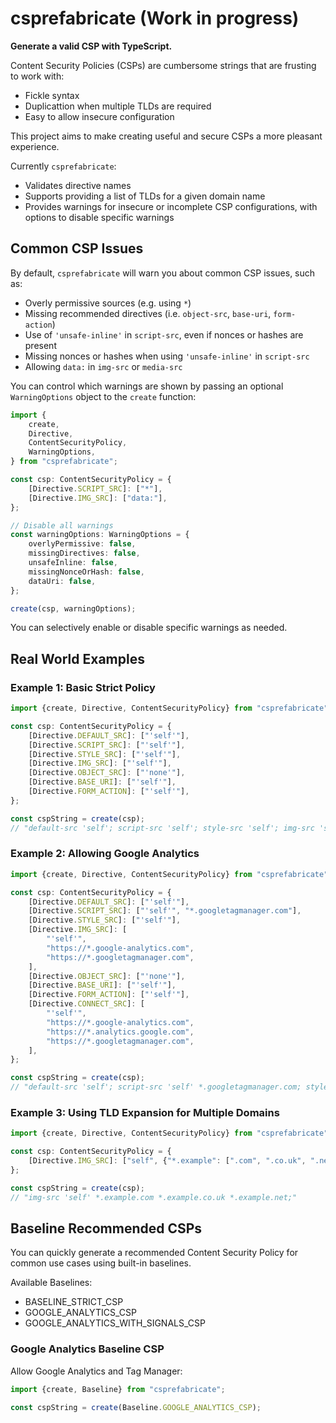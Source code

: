 # csprefabricate (Work in progress)

**Generate a valid CSP with TypeScript.**

Content Security Policies (CSPs) are cumbersome strings that are frusting to work with:

- Fickle syntax
- Duplicattion when multiple TLDs are required
- Easy to allow insecure configuration

This project aims to make creating useful and secure CSPs a more pleasant experience.

Currently `csprefabricate`:

- Validates directive names
- Supports providing a list of TLDs for a given domain name
- Provides warnings for insecure or incomplete CSP configurations, with options to disable specific warnings

## Common CSP Issues

By default, `csprefabricate` will warn you about common CSP issues, such as:

- Overly permissive sources (e.g. using `*`)
- Missing recommended directives (i.e. `object-src`, `base-uri`, `form-action`)
- Use of `'unsafe-inline'` in `script-src`, even if nonces or hashes are present
- Missing nonces or hashes when using `'unsafe-inline'` in `script-src`
- Allowing `data:` in `img-src` or `media-src`

You can control which warnings are shown by passing an optional `WarningOptions` object to the `create` function:

```typescript
import {
    create,
    Directive,
    ContentSecurityPolicy,
    WarningOptions,
} from "csprefabricate";

const csp: ContentSecurityPolicy = {
    [Directive.SCRIPT_SRC]: ["*"],
    [Directive.IMG_SRC]: ["data:"],
};

// Disable all warnings
const warningOptions: WarningOptions = {
    overlyPermissive: false,
    missingDirectives: false,
    unsafeInline: false,
    missingNonceOrHash: false,
    dataUri: false,
};

create(csp, warningOptions);
```

You can selectively enable or disable specific warnings as needed.

## Real World Examples

### Example 1: Basic Strict Policy

```typescript
import {create, Directive, ContentSecurityPolicy} from "csprefabricate";

const csp: ContentSecurityPolicy = {
    [Directive.DEFAULT_SRC]: ["'self'"],
    [Directive.SCRIPT_SRC]: ["'self'"],
    [Directive.STYLE_SRC]: ["'self'"],
    [Directive.IMG_SRC]: ["'self'"],
    [Directive.OBJECT_SRC]: ["'none'"],
    [Directive.BASE_URI]: ["'self'"],
    [Directive.FORM_ACTION]: ["'self'"],
};

const cspString = create(csp);
// "default-src 'self'; script-src 'self'; style-src 'self'; img-src 'self'; object-src 'none'; base-uri 'self'; form-action 'self';"
```

### Example 2: Allowing Google Analytics

```typescript
import {create, Directive, ContentSecurityPolicy} from "csprefabricate";

const csp: ContentSecurityPolicy = {
    [Directive.DEFAULT_SRC]: ["'self'"],
    [Directive.SCRIPT_SRC]: ["'self'", "*.googletagmanager.com"],
    [Directive.STYLE_SRC]: ["'self'"],
    [Directive.IMG_SRC]: [
        "'self'",
        "https://*.google-analytics.com",
        "https://*.googletagmanager.com",
    ],
    [Directive.OBJECT_SRC]: ["'none'"],
    [Directive.BASE_URI]: ["'self'"],
    [Directive.FORM_ACTION]: ["'self'"],
    [Directive.CONNECT_SRC]: [
        "'self'",
        "https://*.google-analytics.com",
        "https://*.analytics.google.com",
        "https://*.googletagmanager.com",
    ],
};

const cspString = create(csp);
// "default-src 'self'; script-src 'self' *.googletagmanager.com; style-src 'self'; img-src 'self' https://*.google-analytics.com https://*.googletagmanager.com; object-src 'none'; base-uri 'self'; form-action 'self'; connect-src 'self' https://*.google-analytics.com https://*.analytics.google.com https://*.googletagmanager.com;"
```

### Example 3: Using TLD Expansion for Multiple Domains

```typescript
import {create, Directive, ContentSecurityPolicy} from "csprefabricate";

const csp: ContentSecurityPolicy = {
    [Directive.IMG_SRC]: ["self", {"*.example": [".com", ".co.uk", ".net"]}],
};

const cspString = create(csp);
// "img-src 'self' *.example.com *.example.co.uk *.example.net;"
```

## Baseline Recommended CSPs

You can quickly generate a recommended Content Security Policy for common use cases using built-in baselines.

Available Baselines:

- BASELINE_STRICT_CSP
- GOOGLE_ANALYTICS_CSP
- GOOGLE_ANALYTICS_WITH_SIGNALS_CSP

### Google Analytics Baseline CSP

Allow Google Analytics and Tag Manager:

```typescript
import {create, Baseline} from "csprefabricate";

const cspString = create(Baseline.GOOGLE_ANALYTICS_CSP);
```
